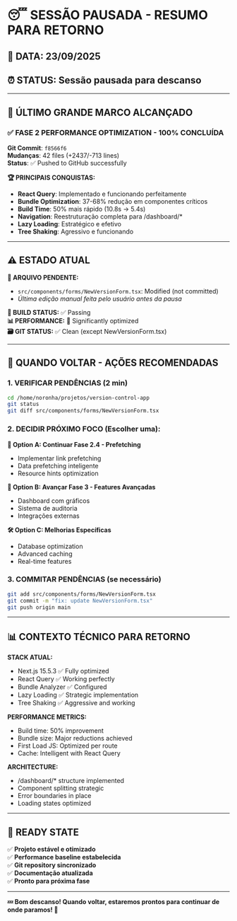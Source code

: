 # 😴 SESSÃO PAUSADA - RESUMO PARA RETORNO

## 📅 **DATA**: 23/09/2025  
## ⏰ **STATUS**: Sessão pausada para descanso

---

## 🎉 **ÚLTIMO GRANDE MARCO ALCANÇADO**

### ✅ **FASE 2 PERFORMANCE OPTIMIZATION - 100% CONCLUÍDA**

**Git Commit**: `f8566f6`  
**Mudanças**: 42 files (+2437/-713 lines)  
**Status**: ✅ Pushed to GitHub successfully

**🏆 PRINCIPAIS CONQUISTAS:**
- **React Query**: Implementado e funcionando perfeitamente
- **Bundle Optimization**: 37-68% redução em componentes críticos
- **Build Time**: 50% mais rápido (10.8s → 5.4s)
- **Navigation**: Reestruturação completa para /dashboard/*
- **Lazy Loading**: Estratégico e efetivo
- **Tree Shaking**: Agressivo e funcionando

---

## ⚠️ **ESTADO ATUAL**

**📁 ARQUIVO PENDENTE:**
- `src/components/forms/NewVersionForm.tsx`: Modified (not committed)
- *Última edição manual feita pelo usuário antes da pausa*

**🔧 BUILD STATUS:** ✅ Passing  
**📊 PERFORMANCE:** 🚀 Significantly optimized  
**🗃️ GIT STATUS:** ✅ Clean (except NewVersionForm.tsx)

---

## 🎯 **QUANDO VOLTAR - AÇÕES RECOMENDADAS**

### 1. **VERIFICAR PENDÊNCIAS** (2 min)
```bash
cd /home/noronha/projetos/version-control-app
git status
git diff src/components/forms/NewVersionForm.tsx
```

### 2. **DECIDIR PRÓXIMO FOCO** (Escolher uma):

**🔄 Option A: Continuar Fase 2.4 - Prefetching**
- Implementar link prefetching
- Data prefetching inteligente
- Resource hints optimization

**🚀 Option B: Avançar Fase 3 - Features Avançadas**
- Dashboard com gráficos
- Sistema de auditoria
- Integrações externas

**🛠️ Option C: Melhorias Específicas**
- Database optimization
- Advanced caching
- Real-time features

### 3. **COMMITAR PENDÊNCIAS** (se necessário)
```bash
git add src/components/forms/NewVersionForm.tsx
git commit -m "fix: update NewVersionForm.tsx"
git push origin main
```

---

## 📊 **CONTEXTO TÉCNICO PARA RETORNO**

**STACK ATUAL:**
- Next.js 15.5.3 ✅ Fully optimized
- React Query ✅ Working perfectly  
- Bundle Analyzer ✅ Configured
- Lazy Loading ✅ Strategic implementation
- Tree Shaking ✅ Aggressive and working

**PERFORMANCE METRICS:**
- Build time: 50% improvement
- Bundle size: Major reductions achieved
- First Load JS: Optimized per route
- Cache: Intelligent with React Query

**ARCHITECTURE:**
- /dashboard/* structure implemented
- Component splitting strategic
- Error boundaries in place
- Loading states optimized

---

## 🎯 **READY STATE**

✅ **Projeto estável e otimizado**  
✅ **Performance baseline estabelecida**  
✅ **Git repository sincronizado**  
✅ **Documentação atualizada**  
✅ **Pronto para próxima fase**

---

**💤 Bom descanso! Quando voltar, estaremos prontos para continuar de onde paramos! 🚀**
